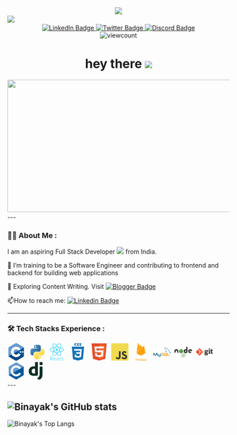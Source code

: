 <div id="header" align="center">
  <img src="https://media.giphy.com/media/gjrYDwbjnK8x36xZIO/giphy.gif" width="100"/>
</div>
<div id="header" align="left">
  <img src="https://badgr.com/backpack/badges/6639a7d71a4d9c1346989d87" width="100"/>
</div>
<div id="badges" align="center">
  <a href="https://www.linkedin.com/in/binayakbhattacharjee16/">
    <img src="https://img.shields.io/badge/LinkedIn-blue?style=for-the-badge&logo=linkedin&logoColor=white" alt="LinkedIn Badge"/>
  </a>
  <a href="https://twitter.com/BinayakB_16">
    <img src="https://img.shields.io/badge/x-black?logo=x&logoColor=white" alt="Twitter Badge"/>
  </a>
  <a href="https://discordapp.com/users/771370672987045910">
    <img src="https://img.shields.io/badge/Discord-darkblue?style=for-the-badge&logo=discord&logoColor=white" alt="Discord Badge"/>
  </a>
</div>
<div id="badges" align="center">
<!--  ![GitHub Views](https://komarev.com/ghpvc/?username=<ZenMachina16>) -->
 <img src="https://komarev.com/ghpvc/?username=ZenMachina16" alt="viewcount"/>

</div>
<h1 align="center">
  hey there
  <img src="https://media.giphy.com/media/hvRJCLFzcasrR4ia7z/giphy.gif" width="30px"/>
</h1>
<div align="center">
  <img src="https://media.giphy.com/media/L8K62iTDkzGX6/giphy.gif" width="600" height="300"/>
</div>
---

### :man_technologist: About Me :
I am an aspiring Full Stack Developer <img src="https://media.giphy.com/media/WUlplcMpOCEmTGBtBW/giphy.gif" width="30"> from India.<br/>

:telescope: I’m training to be a Software Engineer and contributing to frontend and backend for building web applications<br/>

:seedling: Exploring Content Writing. Visit  <a href="https://bytemindchronicles.blogspot.com/">
    <img src="https://img.shields.io/badge/-FF5722?style=for-the-badge&logo=blogger&logoColor=white" alt="Blogger Badge"/>
  </a><br/>

  :mailbox:How to reach me: [![Linkedin Badge](https://img.shields.io/badge/-blue?style=flat&logo=Linkedin&logoColor=white)](https://www.linkedin.com/in/binayakbhattacharjee16/)


  ---

### :hammer_and_wrench: Tech Stacks Experience :
<div>
  <img src="https://github.com/devicons/devicon/blob/master/icons/cplusplus/cplusplus-original.svg" title="C++" alt="C++" width="40" height="40"/>&nbsp;
  <img src="https://github.com/devicons/devicon/blob/master/icons/python/python-original.svg" title="Python" **alt="Python" width="40" height="40"/>
  <img src="https://github.com/devicons/devicon/blob/master/icons/react/react-original-wordmark.svg" title="React" alt="React" width="40" height="40"/>&nbsp;
  <img src="https://github.com/devicons/devicon/blob/master/icons/css3/css3-plain-wordmark.svg"  title="CSS3" alt="CSS" width="40" height="40"/>&nbsp;
  <img src="https://github.com/devicons/devicon/blob/master/icons/html5/html5-original.svg" title="HTML5" alt="HTML" width="40" height="40"/>&nbsp;
  <img src="https://github.com/devicons/devicon/blob/master/icons/javascript/javascript-original.svg" title="JavaScript" alt="JavaScript" width="40" height="40"/>&nbsp;
  <img src="https://github.com/devicons/devicon/blob/master/icons/firebase/firebase-plain-wordmark.svg" title="Firebase" alt="Firebase" width="40" height="40"/>&nbsp;
  <img src="https://github.com/devicons/devicon/blob/master/icons/mysql/mysql-original-wordmark.svg" title="MySQL"  alt="MySQL" width="40" height="40"/>&nbsp;
  <img src="https://github.com/devicons/devicon/blob/master/icons/nodejs/nodejs-original-wordmark.svg" title="NodeJS" alt="NodeJS" width="40" height="40"/>&nbsp;
  <img src="https://github.com/devicons/devicon/blob/master/icons/git/git-original-wordmark.svg" title="Git" **alt="Git" width="40" height="40"/>
  <img src="https://github.com/devicons/devicon/blob/master/icons/c/c-original.svg" title="Git" **alt="Git" width="40" height="40"/>
  <img src="https://github.com/devicons/devicon/blob/master/icons/django/django-plain.svg" title="Django" **alt="Django" width="40" height="40"/>
</div>
---

![Binayak's GitHub stats](https://github-readme-stats.vercel.app/api?username=ZenMachina16&show_icons=true&theme=radical)
---
![Binayak's Top Langs](https://github-readme-stats.vercel.app/api/top-langs/?username=ZenMachina16&layout=compact)



  
